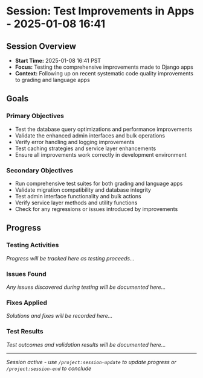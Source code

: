 # Session: Test Improvements in Apps - 2025-01-08 16:41

## Session Overview
- **Start Time:** 2025-01-08 16:41 PST
- **Focus:** Testing the comprehensive improvements made to Django apps
- **Context:** Following up on recent systematic code quality improvements to grading and language apps

## Goals

### Primary Objectives
- Test the database query optimizations and performance improvements
- Validate the enhanced admin interfaces and bulk operations
- Verify error handling and logging improvements
- Test caching strategies and service layer enhancements
- Ensure all improvements work correctly in development environment

### Secondary Objectives
- Run comprehensive test suites for both grading and language apps
- Validate migration compatibility and database integrity
- Test admin interface functionality and bulk actions
- Verify service layer methods and utility functions
- Check for any regressions or issues introduced by improvements

## Progress

### Testing Activities
_Progress will be tracked here as testing proceeds..._

### Issues Found
_Any issues discovered during testing will be documented here..._

### Fixes Applied
_Solutions and fixes will be recorded here..._

### Test Results
_Test outcomes and validation results will be documented here..._

---
*Session active - use `/project:session-update` to update progress or `/project:session-end` to conclude*
